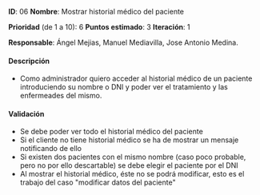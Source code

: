 **ID**: 06
**Nombre**: Mostrar historial médico del paciente

**Prioridad** (de 1 a 10): 6
**Puntos estimado**: 3
**Iteración**: 1

**Responsable**: Ángel Mejias, Manuel Mediavilla, Jose Antonio Medina.

#### Descripción

* Como administrador quiero acceder al historial médico de un paciente 
introduciendo su nombre o DNI y poder ver el tratamiento y las enfermeades del mismo.

#### Validación

* Se debe poder ver todo el historial médico del paciente
* Si el cliente no tiene historial médico se ha de mostrar un mensaje notificando de ello
* Si existen dos pacientes con el mismo nombre (caso poco probable, pero no por ello descartable)
se debe elegir el paciente por el DNI
* Al mostrar el historial médico, éste no se podrá modificar, esto es el trabajo del caso "modificar 
datos del paciente"
